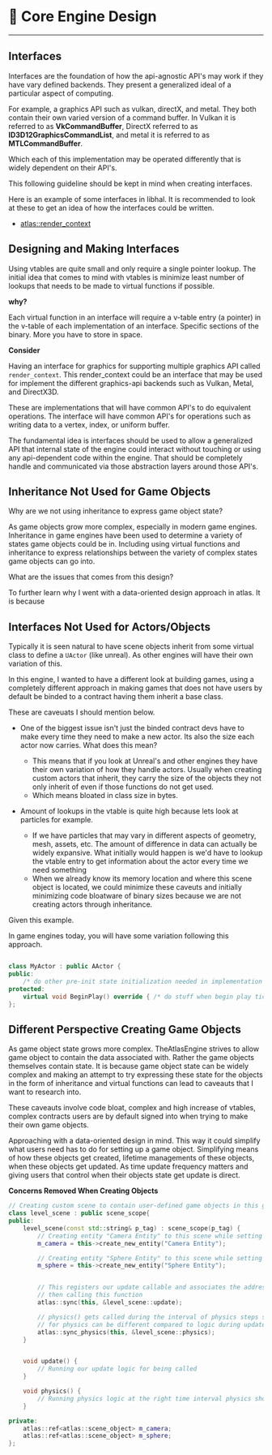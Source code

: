 # 📝 Core Engine Design
-----
## **Interfaces**

Interfaces are the foundation of how the api-agnostic API's may work if they have vary defined backends. They present a generalized ideal of a particular aspect of computing.

For example, a graphics API such as vulkan, directX, and metal. They both contain their own varied version of a command buffer. In Vulkan it is referred to as **VkCommandBuffer**, DirectX referred to as **ID3D12GraphicsCommandList**, and metal it is referred to as **MTLCommandBuffer**.

Which each of this implementation may be operated differently that is widely dependent on their API's.

This following guideline should be kept in mind when creating interfaces.

Here is an example of some interfaces in libhal. It is recommended to look at these to get an idea of how the interfaces could be written.

- [atlas::render_context]()


## **Designing and Making Interfaces**

Using vtables are quite small and only require a single pointer lookup. The initial idea that comes to mind with vtables is minimize least number of lookups that needs to be made to virtual functions if possible.

**why?**

Each virtual function in an interface will require a v-table entry (a pointer) in the v-table of each implementation of an interface. Specific sections of the binary. More you have to store in space.

**Consider**

Having an interface for graphics for supporting multiple graphics API called `render_context`. This render_context could be an interface that may be used for implement the different graphics-api backends such as Vulkan, Metal, and DirectX3D.

These are implementations that will have common API's to do equivalent operations. The interface will have common API's for operations such as writing data to a vertex, index, or uniform buffer.

The fundamental idea is interfaces should be used to allow a generalized API that internal state of the engine could interact without touching or using any api-dependent code within the engine. That should be completely handle and communicated via those abstraction layers around those API's.



## **Inheritance Not Used for Game Objects**

Why are we not using inheritance to express game object state?

As game objects grow more complex, especially in modern game engines. Inheritance in game engines have been used to determine a variety of states game objects could be in. Including using virtual functions and inheritance to express relationships between the variety of complex states game objects can go into.

What are the issues that comes from this design?

To further learn why I went with a data-oriented design approach in atlas. It is because





## **Interfaces Not Used for Actors/Objects**

Typically it is seen natural to have scene objects inherit from some virtual class to define a `UActor` (like unreal). As other engines will have their own variation of this.

In this engine, I wanted to have a different look at building games, using a completely different approach in making games that does not have users by default be binded to a contract having them inherit a base class.


These are caveuats I should mention below.

- One of the biggest issue isn't just the binded contract devs have to make every time they need to make a new actor. Its also the size each actor now carries. What does this mean?
    - This means that if you look at Unreal's and other engines they have their own variation of how they handle actors. Usually when creating custom actors that inherit, they carry the size of the objects they not only inherit of even if those functions do not get used.
    - Which means bloated in class size in bytes.

- Amount of lookups in the vtable is quite high because lets look at particles for example.
    - If we have particles that may vary in different aspects of geometry, mesh, assets, etc. The amount of difference in data can actually be widely expansive. What initially would happen is we'd have to lookup the vtable entry to get information about the actor every time we need something
    - When we already know its memory location and where this scene object is located, we could minimize these caveuts and initially minimizing code bloatware of binary sizes because we are not creating actors through inheritance.

Given this example.

In game engines today, you will have some variation following this approach.

```C++

class MyActor : public AActor {
public:
    /* do other pre-init state initialization needed in implementation */
protected:
    virtual void BeginPlay() override { /* do stuff when begin play ticked */ }
};
```



## **Different Perspective Creating Game Objects**

As game object state grows more complex. TheAtlasEngine strives to allow game object to contain the data associated with. Rather the game objects themselves contain state. It is because game object state can be widely complex and making an attempt to try expressing these state for the objects in the form of inheritance and virtual functions can lead to caveauts that I want to research into.

These caveauts involve code bloat, complex and high increase of vtables, complex contracts users are by default signed into when trying to make their own game objects.

Approaching with a data-oriented design in mind. This way it could simplify what users need has to do for setting up a game object. Simplifying means of how these objects get created, lifetime managements of these objects, when these objects get updated. As time update frequency matters and giving users that control when their objects state get update is direct.

**Concerns Removed When Creating Objects**
```C++
// Creating custom scene to contain user-defined game objects in this given scene
class level_scene : public scene_scope{
public:
    level_scene(const std::string& p_tag) : scene_scope(p_tag) {
        // Creating entity "Camera Entity" to this scene while setting the lifetime of this object to be managed by scene_scope
        m_camera = this->create_new_entity("Camera Entity");

        // Creating entity "Sphere Entity" to this scene while setting the lifetime of this object to be managed by scene_scope
        m_sphere = this->create_new_entity("Sphere Entity");


        // This registers our update callable and associates the address of our current scene
        // then calling this function
        atlas::sync(this, &level_scene::update);

        // physics() gets called during the interval of physics steps since the timing
        // for physics can be different compared to logic during update
        atlas::sync_physics(this, &level_scene::physics);
    }


    void update() {
        // Running our update logic for being called
    }

    void physics() {
        // Running physics logic at the right time interval physics should run at.
    }

private:
    atlas::ref<atlas::scene_object> m_camera;
    atlas::ref<atlas::scene_object> m_sphere;
};

```